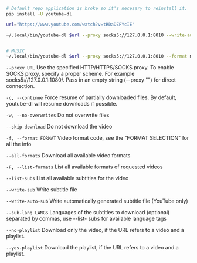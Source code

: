```bash
# Default repo application is broke so it's necesary to reinstall it.
pip install -U youtube-dl
```

```bash
url="https://www.youtube.com/watch?v=tRDaDZPYcIE"

~/.local/bin/youtube-dl $url --proxy socks5://127.0.0.1:8010 --write-auto-sub --sub-lang en --no-overwrites --continue --no-playlist --skip-download


# MUSIC
~/.local/bin/youtube-dl $url --proxy socks5://127.0.0.1:8010 --format m4a --no-overwrites --continue
```

`--proxy URL`  Use the specified HTTP/HTTPS/SOCKS proxy.  To enable SOCKS proxy, specify a proper scheme.  For example socks5://127.0.0.1:1080/.  Pass in an empty string (--proxy "") for direct connection.

`-c, --continue` Force resume of partially downloaded files.  By default, youtube-dl will resume downloads if possible.

`-w, --no-overwrites` Do not overwrite files

`--skip-download` Do not download the video

`-f, --format FORMAT` Video format code, see the "FORMAT SELECTION" for all the info

`--all-formats` Download all available video formats

`-F, --list-formats` List all available formats of requested videos

`--list-subs` List all available subtitles for the video

`--write-sub` Write subtitle file

`--write-auto-sub` Write automatically generated subtitle file (YouTube only)

`--sub-lang LANGS` Languages of the subtitles to download (optional) separated by commas, use --list- subs for available language tags

`--no-playlist` Download only the video, if the URL refers to a video and a playlist.

`--yes-playlist` Download the playlist, if the URL refers to a video and a playlist.
